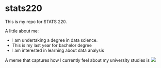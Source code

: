 # stats220

This is my repo for STATS 220. 

A little about me:

- I am undertaking a degree in data science. 
- This is my last year for bachelor degree
- I am interested in learning about data analysis

A meme that captures how I currently feel about my university studies is ![](https://tenor.com/en-GB/view/half-asleep-sleeping-tired-super-tired-tired-meme-gif-14294371041892262270)
